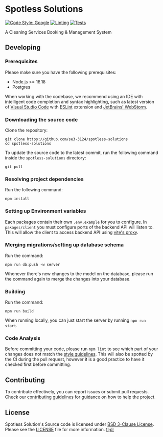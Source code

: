 # Spotless Solutions

[![Code Style: Google](https://img.shields.io/badge/code%20style-google-blueviolet.svg)](https://github.com/google/gts)
[![Linting](https://github.com/se3-3124/spotless-solutions/actions/workflows/linting.yml/badge.svg)](https://github.com/se3-3124/spotless-solutions/actions/workflows/linting.yml)
[![Tests](https://github.com/se3-3124/spotless-solutions/actions/workflows/testing.yml/badge.svg)](https://github.com/se3-3124/spotless-solutions/actions/workflows/testing.yml)

A Cleaning Services Booking & Management System

## Developing

### Prerequisites

Please make sure you have the following prerequisites:

- Node.js >= 18.18
- Postgres

When working with the codebase, we recommend using an IDE with intelligent code
completion and syntax highlighting, such as latest version of [Visual Studio Code](https://code.visualstudio.com)
with [ESLint](https://marketplace.visualstudio.com/items?itemName=dbaeumer.vscode-eslint)
extension and [JetBrains' WebStorm](https://www.jetbrains.com/webstorm/).

### Downloading the source code

Clone the repository:

```
git clone https://github.com/se3-3124/spotless-solutions
cd spotless-solutions
```

To update the source code to the latest commit, run the following command inside the
`spotless-solutions` directory:

```
git pull
```

### Resolving project dependencies

Run the following command:

```
npm install
```

### Setting up Environment variables

Each packages contain their own `.env.example` for you to configure. In `pakages/client`
you must configure ports of the backend API will listen to. This will allow the client
to access backend API using [vite's proxy](https://vitejs.dev/config/server-options.html#server-proxy).

### Merging migrations/setting up database schema

Run the command:

```
npm run db:push -w server
```

Whenever there's new changes to the model on the database, please run the command
again to merge the changes into your database.

### Building

Run the command:

```
npm run build
```

When running locally, you can just start the server by running `npm run start`.

### Code Analysis

Before committing your code, please run `npm lint` to see which part of your changes does
not match the [style guidelines](CONTRIBUTING.md#code-style). This will also be spotted
by the CI during the pull request, however it is a good practice to have it checked first
before committing.

## Contributing

To contribute effectively, you can report issues or submit pull requests. Check our
[contributing guidelines](CONTRIBUTING.md) for guidance on how to help the project.

## License

Spotless Solution's Source code is licensed under [BSD 3-Clause License](LICENSE). Please see the
[LICENSE](LICENSE) file for more information. [tl;dr](https://www.tldrlegal.com/license/bsd-3-clause-license-revised)
